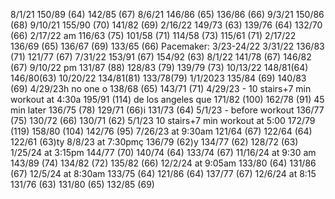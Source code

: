 
8/1/21
150/89 (64)
142/85 (67)
8/6/21
146/86 (65)
136/86  (66)
9/3/21
150/86 (68)
9/10/21
155/90 (70)
141/82 (69)
2/16/22
149/73 (63)
139/76 (64)
132/70 (66)
2/17/22 am
116/63 (75)
101/58 (71)
114/58 (73)
115/61 (71)
2/17/22 
136/69 (65)
136/67 (69)
133/65 (66)
Pacemaker: 3/23-24/22
3/31/22
136/83 (71)
121/77 (67)
7/31/22
153/91 (67)
154/92 (63)
8/1/22
141/78 (67)
146/82 (67)
9/10/22 pm
131/87 (88)
128/83 (79)
139/79 (73)
10/13/22
148/81(64)
146/80(63)
10/20/22
134/81(81)
133/78(79)
1/1/2023
135/84 (69)
140/83 (69)
4/29/23h no one o
138/68 (65)
143/71 (71)
4/29/23 - 10 stairs+7 min workout 
at 4:30a
195/91 (114) de los angeles que 
171/82 (100)
162/78 (91)
45 min later 
136/75 (78)
129/71 (66)i
131/73 (64) 
5/1/23 - before workout 
136/77 (75)
130/72 (66)
130/71 (62)
5/1/23 10 stairs+7 min workout at 5:00
172/79 (119)
158/80 (104)
142/76 (95)
7/26/23 at 9:30am
121/64 (67)
122/64 (64)
122/61 (63)ty
8/8/23 at 7:30pmç
136/79 (62)y 
134/77 (62)
128/72 (63)
1/25/24 at 3:15pm 
144/77 (70)
140/74 (64)
133/74 (67)
11/16/24 at 9:30 am
143/89 (74)
134/82 (72)
135/82 (66)
12/2/24 at 9:05am
133/80 (64)
131/86 (67)
12/5/24 at 8:30am
133/75 (64)
121/86 (64)
137/77 (67)
12/6/24 at 8:15
131/76 (63)
131/80 (65)
132/85 (69)
